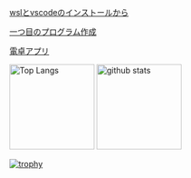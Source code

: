 [wslとvscodeのインストールから](https://github.com/souk530/souk530/blob/main/wsl-vscode.md)

[一つ目のプログラム作成](https://github.com/souk530/souk530/blob/main/firstprogram.md)

[電卓アプリ](https://github.com/souk530/souk530/blob/main/cal_sample.md)

<p align="left"> 
  <img alt="Top Langs" height="150px" src="https://github-readme-stats.vercel.app/api/top-langs/?username=souk530&layout=compact&show_icons=true&theme=onedark" />
  <img alt="github stats" height="150px" src="https://github-readme-stats.vercel.app/api?username=souk530&theme=onedark&show_icons=ture" />
</p>

[![trophy](https://github-profile-trophy.vercel.app/?username=souk530)](https://github.com/ryo-ma/github-profile-trophy)

<!--
**souk530/souk530** is a ✨ _special_ ✨ repository because its `README.md` (this file) appears on your GitHub profile.

Here are some ideas to get you started:

- 🔭 I’m currently working on ...
- 🌱 I’m currently learning ...
- 👯 I’m looking to collaborate on ...
- 🤔 I’m looking for help with ...
- 💬 Ask me about ...
- 📫 How to reach me: ...
- 😄 Pronouns: ...
- ⚡ Fun fact: ...
-->

